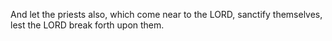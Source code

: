 And let the priests also, which come near to the LORD, sanctify themselves, lest the LORD break forth upon them.
